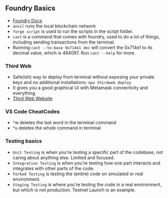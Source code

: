 ## Foundry Basics

- [Foundry Docs](https://book.getfoundry.sh)
- `anvil` runs the local blockchain network
- `forge script` is used to run the scripts in the script folder.
- `cast` is a command that comes with foundry, used to do a lot of things, including sending transactions from the terminal.
- Running `cast --to-base 0x714e1 dec`
  will convert the 0x714e1 to its decimal value, which is 464097. Run `cast --help` for more.

### Third Web

- Safe(ish) way to deploy from terminal without exposing your private keys and no additional installations:
  `npx thirdweb deploy`
- It gives you a good graphical UI with Metamask connectivity and everything.
- [Third Web Website](https://thirdweb.com)

### VS Code CheatCodes

- ^w deletes the last word in the terminal command
- ^u deletes the whole command in terminal

### Testing basics

- `Unit Testing` is when you're testing a specific part of the codebase, not caring about anything else. Limited and focused.
- `Integration Testing` is when you're testing how one part interacts and integrates with other parts of the code.
- `Forked Testing` is testing the (entire) code on simulated or real environment.
- `Staging Testing` is where you're testing the code in a real environment, but which is not production. Testnet Launch is an example.
